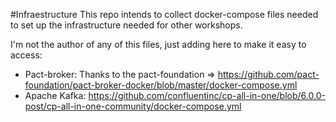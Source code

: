
#Infraestructure
This repo intends to collect docker-compose files needed to set up the infrastructure needed for other workshops.

I'm not the author of any of this files, just adding here to make it easy to access:

* Pact-broker: Thanks to the pact-foundation =>  https://github.com/pact-foundation/pact-broker-docker/blob/master/docker-compose.yml
* Apache Kafka: https://github.com/confluentinc/cp-all-in-one/blob/6.0.0-post/cp-all-in-one-community/docker-compose.yml
